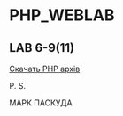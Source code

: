 # PHP_WEBLAB
## LAB 6-9(11)
[Скачать PHP архів]([[docs/example.txt](https://github.com/linbaz/PHP_WEBLAB/releases/download/RELEASE/Sendmailer.rar)](https://github.com/linbaz/PHP_WEBLAB/releases/tag/RELEASE))

P. S.

МАРК ПАСКУДА
